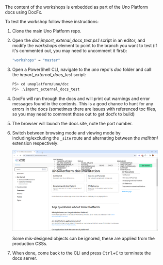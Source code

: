 The content of the workshops is embedded as part of the Uno Platform docs using DocFx.

To test the workshop follow these instructions:

1. Clone the main Uno Platform repo.
1. Open the *doc\import_extenal_docs_test.ps1* script in an editor, and modify the *workshops* element to point to the branch you want to test (if it's commented out, you may need to uncomment it first):

    ```bash
    "workshops" = "master"
    ```

1. Open a PowerShell CLI, navigate to the *uno* repo's *doc* folder and call the *import_external_docs_test* script:
 
    ```bash
    PS> cd unoplatform/uno/doc
    PS> .\import_external_docs_test
    ```

1. DocFx will run through the docs and will print out warnings and error messages found in the contents. This is a good chance to hunt for any errors in the docs (sometimes there are issues with referenced toc files, so you may need to comment those out to get docfx to build)
1. The browser will launch the docs site, note the port number.
1. Switch between browsing mode and viewing mode by including/excluding the `_site` route and alternating between the *md*/*html* extension respectively:

    ![dotnet-serve in action](dotnet-serve-demo.gif)

    Some mis-designed objects can be ignored, these are applied from the production CSSs.
 1. When done, come back to the CLI and press <kbd>Ctrl</kbd>+<kbd>C</kbd> to terminate the docs server.
